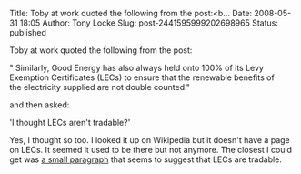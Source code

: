 Title: Toby at work quoted the following from the post:<b...
Date: 2008-05-31 18:05
Author: Tony Locke
Slug: post-2441595999202698965
Status: published

Toby at work quoted the following from the post:  
  
" Similarly, Good Energy has also always held onto 100% of its Levy  
Exemption Certificates (LECs) to ensure that the renewable benefits of  
the electricity supplied are not double counted."  
  
and then asked:  
  
'I thought LECs aren't tradable?'  
  
Yes, I thought so too. I looked it up on Wikipedia but it doesn't have a page on LECs. It seemed it used to be there but not anymore. The closest I could get was [a small paragraph](http://en.wikipedia.org/wiki/Green_electricity_in_the_United_Kingdom#Climate_Change_Levy) that seems to suggest that LECs are tradable.
